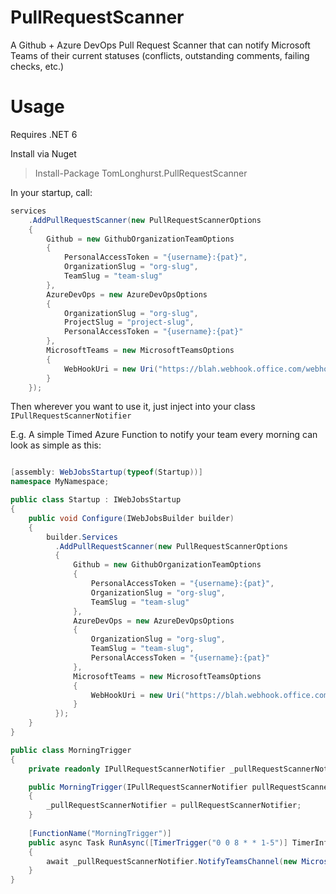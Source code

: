 # PullRequestScanner
A Github + Azure DevOps Pull Request Scanner that can notify Microsoft Teams of their current statuses (conflicts, outstanding comments, failing checks, etc.)

# Usage
Requires .NET 6

Install via Nuget 
> Install-Package TomLonghurst.PullRequestScanner

In your startup, call: 

```csharp
services
    .AddPullRequestScanner(new PullRequestScannerOptions
    {
        Github = new GithubOrganizationTeamOptions
        {
            PersonalAccessToken = "{username}:{pat}",
            OrganizationSlug = "org-slug",
            TeamSlug = "team-slug"
        },
        AzureDevOps = new AzureDevOpsOptions
        {
            OrganizationSlug = "org-slug",
            ProjectSlug = "project-slug",
            PersonalAccessToken = "{username}:{pat}"
        },
        MicrosoftTeams = new MicrosoftTeamsOptions
        {
            WebHookUri = new Uri("https://blah.webhook.office.com/webhookb2/blahblahblah")
        }
    });
```

Then wherever you want to use it, just inject into your class `IPullRequestScannerNotifier`

E.g. A simple Timed Azure Function to notify your team every morning can look as simple as this:

```csharp

[assembly: WebJobsStartup(typeof(Startup))]
namespace MyNamespace;

public class Startup : IWebJobsStartup
{
    public void Configure(IWebJobsBuilder builder)
    {
        builder.Services
          .AddPullRequestScanner(new PullRequestScannerOptions
          {
              Github = new GithubOrganizationTeamOptions
              {
                  PersonalAccessToken = "{username}:{pat}",
                  OrganizationSlug = "org-slug",
                  TeamSlug = "team-slug"
              },
              AzureDevOps = new AzureDevOpsOptions
              {
                  OrganizationSlug = "org-slug",
                  TeamSlug = "team-slug",
                  PersonalAccessToken = "{username}:{pat}"
              },
              MicrosoftTeams = new MicrosoftTeamsOptions
              {
                  WebHookUri = new Uri("https://blah.webhook.office.com/webhookb2/blahblahblah")
              }
          });
    }
}

public class MorningTrigger
{
    private readonly IPullRequestScannerNotifier _pullRequestScannerNotifier;

    public MorningTrigger(IPullRequestScannerNotifier pullRequestScannerNotifier)
    {
        _pullRequestScannerNotifier = pullRequestScannerNotifier;
    }
    
    [FunctionName("MorningTrigger")]
    public async Task RunAsync([TimerTrigger("0 0 8 * * 1-5")] TimerInfo myTimer, ILogger log)
    {
        await _pullRequestScannerNotifier.NotifyTeamsChannel(new MicrosoftTeamsPublishOptions());
    }
}
```
